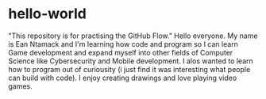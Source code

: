 # hello-world
"This repository is for practising the GitHub Flow."
Hello everyone. My name is Ean Ntamack and I'm learning how code and program so I can learn Game development and expand myself into other fields of Computer Science like Cybersecurity and Mobile development. I alos wanted to learn how to program out of curiousity (i just find it was interesting what people can build with code). I enjoy creating drawings and love playing video games.
